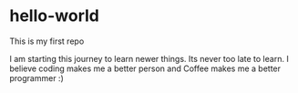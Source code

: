 # hello-world
This is my first repo

I am starting this journey to learn newer things. 
Its never too late to learn. 
I believe coding makes me a better person and Coffee makes me a better programmer :)
